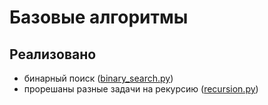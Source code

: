 # Базовые алгоритмы


## Реализовано

- бинарный поиск ([binary_search.py](https://github.com/igt00/algorithms/blob/main/binary_search.py))
- прорешаны разные задачи на рекурсию ([recursion.py](https://github.com/igt00/algorithms/blob/main/recursion.py))
